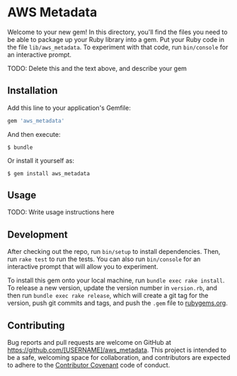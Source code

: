 # AWS Metadata

Welcome to your new gem! In this directory, you'll find the files you need to be able to package up your Ruby library into a gem. Put your Ruby code in the file `lib/aws_metadata`. To experiment with that code, run `bin/console` for an interactive prompt.

TODO: Delete this and the text above, and describe your gem

## Installation

Add this line to your application's Gemfile:

```ruby
gem 'aws_metadata'
```

And then execute:

    $ bundle

Or install it yourself as:

    $ gem install aws_metadata

## Usage

TODO: Write usage instructions here

## Development

After checking out the repo, run `bin/setup` to install dependencies. Then, run `rake test` to run the tests. You can also run `bin/console` for an interactive prompt that will allow you to experiment.

To install this gem onto your local machine, run `bundle exec rake install`. To release a new version, update the version number in `version.rb`, and then run `bundle exec rake release`, which will create a git tag for the version, push git commits and tags, and push the `.gem` file to [rubygems.org](https://rubygems.org).

## Contributing

Bug reports and pull requests are welcome on GitHub at https://github.com/[USERNAME]/aws_metadata. This project is intended to be a safe, welcoming space for collaboration, and contributors are expected to adhere to the [Contributor Covenant](http://contributor-covenant.org) code of conduct.

